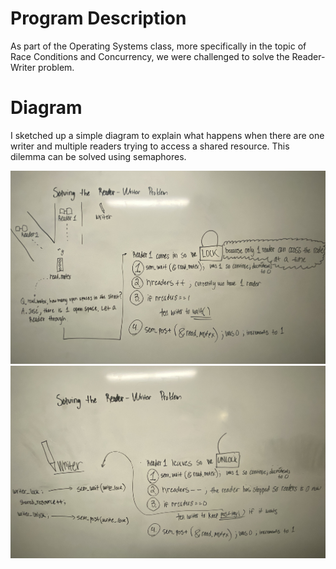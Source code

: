 # Program Description
As part of the Operating Systems class, more specifically in the topic of Race Conditions and Concurrency, we were challenged to solve the Reader-Writer problem. 

# Diagram
I sketched up a simple diagram to explain what happens when there are one writer and multiple readers trying to access a shared resource. This dilemma can be solved using semaphores.


![Sketch1](https://github.com/jbenite2/Operating-Systems/blob/main/homework_B/reader-writer-1.jpg)
![Sketch2](https://github.com/jbenite2/Operating-Systems/blob/main/homework_B/reader-writer-2.jpg)
